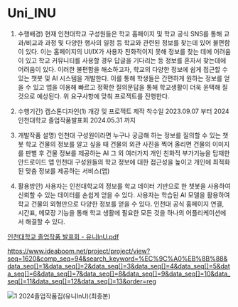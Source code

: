 # Uni_INU

1. 수행배경) 
현재 인천대학교 구성원들은 학교 홈페이지 및 학교 공식 SNS를 통해 교과/비교과 과정 및 다양한 행사의 일정 등 학교와 관련된 정보를 찾는데 있어 불편함이 있다.
이는 홈페이지의 UI/IX가 사용자 친화적이지 못해 정보를 찾는 데에 어려움이 있고 학교 커뮤니티를 사용할 경우 답글을 기다리는 등 정보를 혼자서 찾는데에 어려움이 있다.
이러한 불편함을 해소하고자, 학교의 다양한 정보에 쉽게 접근할 수 있는 챗봇 및 AI 시스템을 개발한다. 이를 통해 학생들은 간편하게 원하는 정보를 얻을 수 있고 앱을 이용해 빠르고 정확한 질의문답을 통해 학교생활이 더욱 윤택해 질 것으로 예상된다.
위 요구사항에 맞춰 프로젝트를 진행한다.

2. 수행기간) 
캡스톤디자인(1) 개강 및 프로젝트 제작 착수일 2023.09.07  부터
2024 인천대학교 졸업작품발표회 2024.05.31 까지
   
3. 개발작품 설명) 
인천대 구성원이라면 누구나 궁금해 하는 정보를 질의할 수 있는 챗봇
학교 건물의 정보를 알고 싶을 때 건물의 외관 사진을 찍어 올리면 건물의 이미지를 판별 후 건물 정보를 제공하는 AI
그 외 여러가지 개인 친화적 부가기능을 탑재한 안드로이드 앱
인천대 구성원들의 학교 정보에 대한 접근성을 높이고 개인에 최적화된 맞춤 정보를 제공하는 서비스(앱)

4. 활용방안) 
사용자는 인천대학교의 정보를 학교 데이터 기반으로 한 챗봇을 사용하여 신뢰할 수 있는 데이터를 손쉽게 얻을 수 있다.
사용자는 학습된 AI 모델을 활용하여 학교 건물의 외형만으로 다양한 정보를 얻을 수 있다.
인천대 공식 홈페이지 연결, 시간표, 메모장 기능을 통해 학교 생활에 필요한 모든 것을 하나의 어플리케이션에서 해결할 수 있다.

[인천대학교 졸업작품 발표회 - 유니InU.pdf](https://github.com/user-attachments/files/18888995/-.InU.pdf)

https://www.ideaboom.net/project/project/view?seq=1620&comp_seq=94&search_keyword=%EC%9C%A0%EB%8B%88&data_seq[]=1&data_seq[]=2&data_seq[]=3&data_seq[]=4&data_seq[]=5&data_seq[]=6&data_seq[]=7&data_seq[]=8&data_seq[]=9&data_seq[]=10&data_seq[]=11&data_seq[]=12&data_seq[]=13&order=reg

![1  2024졸업작품집(유니InU)(최종본)](https://github.com/user-attachments/assets/73616185-b5e1-4c72-999b-a96def22f573)
